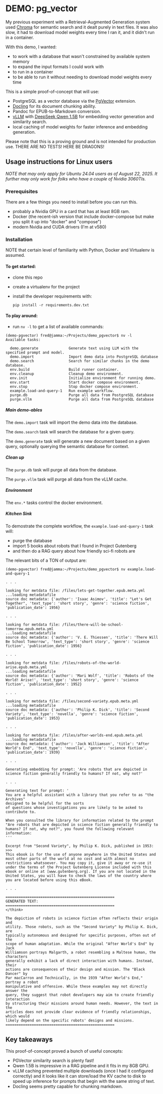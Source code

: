 # DEMO: pg_vector
My previous experiment with a Retrieval-Augmented Generation system used [Chroma](https://github.com/chroma-core/chroma)
for semantic search and it dealt purely in text files.  It was also slow, it had
to download model weights every time I ran it, and it didn't run in a container.

With this demo, I wanted:

* to work with a database that wasn't constrained by available system memory
* to expand the input formats I could work with
* to run in a container
* to be able to run it without needing to download model weights every time

This is a simple proof-of-concept that will use:

* PostgreSQL as a vector database via the [PgVector](https://github.com/pgvector/pgvector) extension.
* [Docling](https://github.com/docling-project/docling) for its document chunking ability.
* Pandoc for EPUB-to-Markdown conversion.
* [vLLM](https://github.com/vllm-project/vllm) with [DeepSeek Qwen 1.5B](https://huggingface.co/deepseek-ai/DeepSeek-R1-Distill-Qwen-1.5B) for embedding vector generation and
  similarity search.
* local caching of model weights for faster inference and embedding
  generation.

Please note that this is a proving ground and is not intended for
production use.  THERE ARE NO TESTS!  HERE BE DRAGONS!

## Usage instructions for Linux users
_NOTE that may only apply for Ubuntu 24.04 users as of August 22, 2025.  It
further may only work for folks who have a couple of Nvidia 3060TIs._

### Prerequisites
There are a few things you need to install before you can run this.
* probably a Nvidia GPU in a card that has at least 8GB ram.
* Docker (the recent-ish version that include docker-compose but make
  you split it up into "docker" and "compose")
* modern Nvidia and CUDA drivers (I'm at v580)

### Installation
NOTE that certain level of familiarity with Python, Docker and Virtualenv
is assumed.

#### To get started:
* clone this repo
* create a virtualenv for the project
* install the developer requirements with:

  ```pip install -r requirements.dev.txt```

#### To play around:
* run `nv -l` to get a list of available commands:

```text
(demo-pgvector) fred@jamma:~/Projects/demo_pgvector$ nv -l
Available tasks:

  demo.generate              Generate text using LLM with the specified prompt and model.
  demo.import                Import demo data into PostgreSQL database
  demo.search                Search for similar chunks in the demo database.
  env.build                  Build runner container.
  env.cleanup                Cleanup demo environment.
  env.init                   Initialize environment for running demo.
  env.start                  Start docker compose environment.
  env.stop                   Stop docker compose environment.
  example.load-and-query-1   Run example workflow.
  purge.db                   Purge all data from PostgreSQL database
  purge.vllm                 Purge all data from PostgreSQL database
```

##### Main demo-ables
The `demo.import` task will import the demo data into the database.

The `demo.search` task will search the database for a given query.

The `demo.generate` task will generate a new document based on a given query,
optionally querying the semantic database for context.

##### Clean up
The `purge.db` task will purge all data from the database.

The `purge.vllm` task will purge all data from the vLLM cache.

##### Environment
The `env.*` tasks control the docker environment.

##### Kitchen Sink
To demostrate the complete workflow, the `example.load-and-query-1` task will:

* purge the database
* import 5 books about robots that I found in Project Gutenberg
* and then do a RAG query about how friendly sci-fi robots are

The relevant bits of a TON of output are:
```text
(demo-pgvector) fred@jamma:~/Projects/demo_pgvector$ nv example.load-and-query-1

. . .

looking for metdata file: /files/lets-get-together.epub.meta.yml
...loading metadatafile
source doc metadata: {'author': 'Isaac Asimov', 'title': "Let's Get Together", 'text_type': 'short story', 'genre': 'science fiction', 'publication_date': 1956}

. . .

looking for metdata file: /files/there-will-be-school-tomorrow.epub.meta.yml
...loading metadatafile
source doc metadata: {'author': 'V. E. Thiessen', 'title': 'There Will Be School Tomorrow', 'text_type': 'short story', 'genre': 'science fiction', 'publication_date': 1956}

. . .

looking for metdata file: /files/robots-of-the-world-arise.epub.meta.yml
...loading metadatafile
source doc metadata: {'author': 'Mari Wolf', 'title': 'Robots of the World! Arise!', 'text_type': 'short story', 'genre': 'science fiction', 'publication_date': 1952}

. . .

looking for metdata file: /files/second-variety.epub.meta.yml
...loading metadatafile
source doc metadata: {'author': 'Philip K. Dick', 'title': 'Second Variety', 'text_type': 'novella', 'genre': 'science fiction', 'publication_date': 1953}

. . .

looking for metdata file: /files/after-worlds-end.epub.meta.yml
...loading metadatafile
source doc metadata: {'author': 'Jack Williamson', 'title': "After World's End", 'text_type': 'novella', 'genre': 'science fiction', 'publication_date': 1939}

. . .

Generating embedding for prompt: 'Are robots that are depicted in science fiction generally friendly to humans? If not, why not?'

. . .

Generating text for prompt: '
You are a helpful assistant with a library that you refer to as "the Archives"
designed to be helpful for the sorts
of questions whose investigations you are likely to be asked to contribute to.

When you consulted the library for information related to the prompt
"Are robots that are depicted in science fiction generally friendly to humans? If not, why not?", you found the following relevant information:
'''

Excerpt from "Second Variety", by Philip K. Dick, published in 1953:
>>>
This ebook is for the use of anyone anywhere in the United States and most other parts of the world at no cost and with almost no restrictions whatsoever. You may copy it, give it away or re-use it under the terms of the Project Gutenberg License included with this ebook or online at [www.gutenberg.org]. If you are not located in the United States, you will have to check the laws of the country where you are located before using this eBook.

. . .

==================================================
GENERATED TEXT:
==================================================
</think>

The depiction of robots in science fiction often reflects their origin and
utility. Those robots, such as the "Second Variety" by Philip K. Dick, are
typically autonomous and designed for specific purposes, often out of the
scope of human adaptation. While the original "After World's End" by Jack
Williamson portrays Malgarth, a robot resembling a Maltese human, the characters
generally exhibit a lack of direct interaction with humans. Instead, their
actions are consequences of their design and mission. The "Black Dancer" by
Par macCarron and Technically, in the 1939 "After World's End," portray a robot
manipulative and offensive. While these examples may not directly answer the
query, they suggest that robot developers may aim to create friendly interaction
by structuring their missions around human needs. However, the text in the
articles does not provide clear evidence of friendly relationships, which would
likely depend on the specific robots' designs and missions.
==================================================

```

## Key takeaways
This proof-of-concept proved a bunch of useful concepts:

* PGVector similarity search is plenty fast!
* Qwen 1.5B is impressive in a RAG pipeline and it fits in my 8GB GPU.
* vLLM caching prevented multiple downloads (once I had it configured correctly)
  and it looks like it can store/load the KV cache to disk to speed up inference
  for prompts that begin with the same string of text.
* Docling seems pretty capable for chunking markdown.
